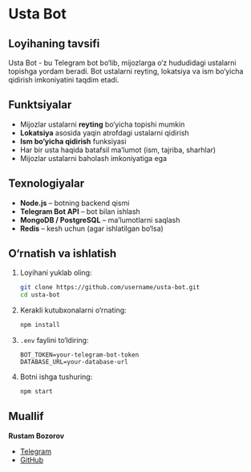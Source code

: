# Usta Bot

## Loyihaning tavsifi
Usta Bot - bu Telegram bot bo‘lib, mijozlarga o‘z hududidagi ustalarni topishga yordam beradi. Bot ustalarni reyting, lokatsiya va ism bo‘yicha qidirish imkoniyatini taqdim etadi.

## Funktsiyalar
- Mijozlar ustalarni **reyting** bo‘yicha topishi mumkin
- **Lokatsiya** asosida yaqin atrofdagi ustalarni qidirish
- **Ism bo‘yicha qidirish** funksiyasi
- Har bir usta haqida batafsil ma’lumot (ism, tajriba, sharhlar)
- Mijozlar ustalarni baholash imkoniyatiga ega

## Texnologiyalar
- **Node.js** – botning backend qismi
- **Telegram Bot API** – bot bilan ishlash
- **MongoDB / PostgreSQL** – ma’lumotlarni saqlash
- **Redis** – kesh uchun (agar ishlatilgan bo‘lsa)

## O‘rnatish va ishlatish

1. Loyihani yuklab oling:
   ```bash
   git clone https://github.com/username/usta-bot.git
   cd usta-bot
   ```

2. Kerakli kutubxonalarni o‘rnating:
   ```bash
   npm install
   ```

3. `.env` faylini to‘ldiring:
   ```env
   BOT_TOKEN=your-telegram-bot-token
   DATABASE_URL=your-database-url
   ```

4. Botni ishga tushuring:
   ```bash
   npm start
   ```

## Muallif
**Rustam Bozorov**
- [Telegram](https://t.me/_Rustam_Uktamovich)
- [GitHub](https://github.com/username)

